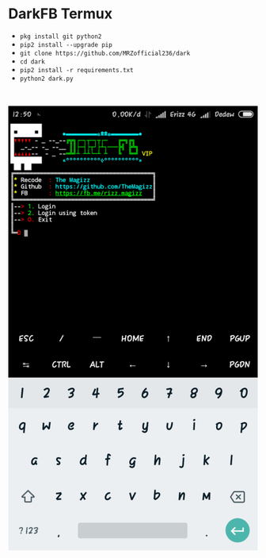 # DarkFB Termux

<ul>
<li><code>pkg install git python2</code></li>
<li><code>pip2 install --upgrade pip</code></li>
<li><code>git clone https://github.com/MRZofficial236/dark</code></li>
<li><code>cd dark</code></li>
<li><code>pip2 install -r requirements.txt</code></li>
<li><code>python2 dark.py</code></li>
</ul>
<br />
<br />
<img src="https://github.com/MRZofficial236/dark/raw/master/Screenshot_2019-07-07-12-50-24-318_com.termux.png" />
